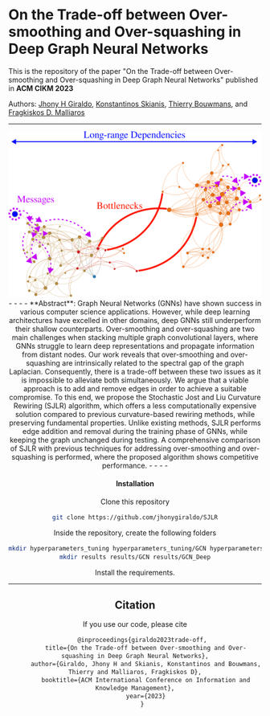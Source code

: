 # On the Trade-off between Over-smoothing and Over-squashing in Deep Graph Neural Networks

This is the repository of the paper "On the Trade-off between Over-smoothing and Over-squashing in Deep Graph Neural Networks" published in **ACM CIKM 2023**

Authors: [Jhony H Giraldo](https://sites.google.com/view/jhonygiraldo), [Konstantinos Skianis](http://y3nk0.github.io/), [Thierry Bouwmans](https://sites.google.com/site/thierrybouwmans/), and [Fragkiskos D. Malliaros](https://fragkiskos.me/)
- - - -
<div style="text-align:center"><img src='./misc/oversquashing_oversmoothing.png' width=800>
- - - -
**Abstract**: Graph Neural Networks (GNNs) have shown success in various computer science applications. However, while deep learning architectures have excelled in other domains, deep GNNs still underperform their shallow counterparts. Over-smoothing and over-squashing are two main challenges when stacking multiple graph convolutional layers, where GNNs struggle to learn deep representations and propagate information from distant nodes. Our work reveals that over-smoothing and over-squashing are intrinsically related to the spectral gap of the graph Laplacian. Consequently, there is a trade-off between these two issues as it is impossible to alleviate both simultaneously. We argue that a viable approach is to add and remove edges in order to achieve a suitable compromise. To this end, we propose the Stochastic Jost and Liu Curvature Rewiring (SJLR) algorithm, which offers a less computationally expensive solution compared to previous curvature-based rewiring methods, while preserving fundamental properties. Unlike existing methods, SJLR performs edge addition and removal during the training phase of GNNs, while keeping the graph unchanged during testing. A comprehensive comparison of SJLR with previous techniques for addressing over-smoothing and over-squashing is performed, where the proposed algorithm shows competitive performance.
- - - -

#### Installation

Clone this repository
```bash
git clone https://github.com/jhonygiraldo/SJLR
```
Inside the repository, create the following folders
```bash
mkdir hyperparameters_tuning hyperparameters_tuning/GCN hyperparameters_tuning/GCN_hyperTuning
mkdir results results/GCN results/GCN_Deep
```
Install the requirements.

- - - -
## Citation

If you use our code, please cite

        @inproceedings{giraldo2023trade-off,
          title={On the Trade-off between Over-smoothing and Over-squashing in Deep Graph Neural Networks},
          author={Giraldo, Jhony H and Skianis, Konstantinos and Bouwmans, Thierry and Malliaros, Fragkiskos D},
          booktitle={ACM International Conference on Information and Knowledge Management},
          year={2023}
        }
